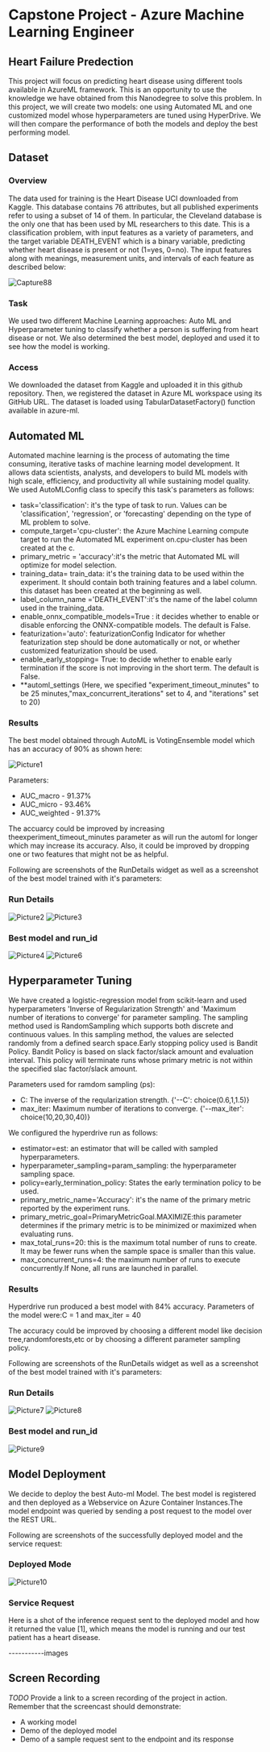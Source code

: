 

# Capstone Project - Azure Machine Learning Engineer 
   ## Heart Failure Predection 
This project will focus on predicting heart disease using different tools available in AzureML framework. This is an opportunity to use the knowledge we have obtained from this Nanodegree to solve this problem. In this project, we will create two models: one using Automated ML and one customized model whose hyperparameters are tuned using HyperDrive. We will then compare the performance of both the models and deploy the best performing model.
  
## Dataset

### Overview
The data used for training is the Heart Disease UCI downloaded from Kaggle. This database contains 76 attributes, but all published experiments refer to using a subset of 14 of them. In particular, the Cleveland database is the only one that has been used by ML researchers to this date. This is a classification problem, with input features as a variety of parameters, and the target variable DEATH_EVENT which is a binary variable, predicting whether heart disease is present or not (1=yes, 0=no). The input features along with meanings, measurement units, and intervals of each feature as described below:

![Capture88](https://user-images.githubusercontent.com/52258731/104820811-7c3a0980-5848-11eb-8315-5ab393c80209.JPG)

### Task
We used two different Machine Learning approaches: Auto ML and Hyperparameter tuning to classify whether a person is suffering from heart disease or not. We also determined the best model, deployed and used it to see how the model is working.

### Access
We downloaded the dataset from Kaggle and uploaded it in this github repository. Then, we registered the dataset in Azure ML workspace using its GitHub URL. The dataset is loaded using TabularDatasetFactory() function available in azure-ml.

## Automated ML
Automated machine learning is the process of automating the time consuming, iterative tasks of machine learning model development. It allows data scientists, analysts, and developers to build ML models with high scale, efficiency, and productivity all while sustaining model quality.
 We used AutoMLConfig class to specify this task's parameters as follows:
 
 - task='classification': it's the type of task to run. Values can be 'classification', 'regression', or 'forecasting' depending on the type of ML problem   	to solve.
 - compute_target='cpu-cluster': the Azure Machine Learning compute target to run the Automated ML experiment on.cpu-cluster has been created at the c.
 - primary_metric = 'accuracy':it's the metric that Automated ML will optimize for model selection.
 - training_data= train_data: it's the training data to be used within the experiment. It should contain both training features and a label column. this   	dataset has been created at the beginning as well.
 - label_column_name ='DEATH_EVENT':it's the name of the label column used in the training_data. 
 - enable_onnx_compatible_models=True : it decides whether to enable or disable enforcing the ONNX-compatible models. The default is False.
 - featurization='auto': featurizationConfig Indicator for whether featurization step should be done automatically or not, or whether customized 	   	featurization should be used. 
  - enable_early_stopping= True: to decide whether to enable early termination if the score is not improving in the short term. The default is False.
  - **automl_settings (Here, we specified "experiment_timeout_minutes" to be 25 minutes,"max_concurrent_iterations" set to 4, and "iterations" set to 20)

### Results

The best model obtained through AutoML is VotingEnsemble model which has an accuracy of 90% as shown here:

![Picture1](https://user-images.githubusercontent.com/52258731/104819266-72f76f80-583d-11eb-9a92-d0be147fc97f.png)

Parameters:
   - AUC_macro - 91.37%
   - AUC_micro - 93.46%
   - AUC_weighted - 91.37%

The accuarcy could be improved by increasing theexperiment_timeout_minutes parameter as will run the automl for longer which may increase its accuracy. Also, it could be improved by dropping one or two features that might not be as helpful. 

Following are screenshots of the RunDetails widget as well as a screenshot of the best model trained with it's parameters:

### Run Details

![Picture2](https://user-images.githubusercontent.com/52258731/104819295-97534c00-583d-11eb-8455-3c598e3d1d76.png)
![Picture3](https://user-images.githubusercontent.com/52258731/104819321-c1a50980-583d-11eb-9e5a-09603c129bd8.png)

### Best model and run_id

![Picture4](https://user-images.githubusercontent.com/52258731/104819354-ef8a4e00-583d-11eb-9a54-be389fb71301.png)
![Picture6](https://user-images.githubusercontent.com/52258731/104819364-00d35a80-583e-11eb-9953-d39eb5cc6aa6.png)


## Hyperparameter Tuning

We have created a logistic-regression model from scikit-learn and used hyperparameters 'Inverse of Regularization Strength' and 'Maximum number of iterations to converge' for parameter sampling. The sampling method used is RandomSampling which supports both discrete and continuous values. In this sampling method, the values are selected randomly from a defined search space.Early stopping policy used is Bandit Policy. Bandit Policy is based on slack factor/slack amount and evaluation interval. This policy will terminate runs whose primary metric is not within the specified slac factor/slack amount.

Parameters used for ramdom sampling (ps):

   - C: The inverse of the reqularization strength. {'--C': choice(0.6,1,1.5)}
   - max_iter: Maximum number of iterations to converge. {'--max_iter': choice(10,20,30,40)}

We configured the hyperdrive run as follows:

 - estimator=est: an estimator that will be called with sampled hyperparameters.
 - hyperparameter_sampling=param_sampling: the hyperparameter sampling space.
 - policy=early_termination_policy: States the early termination policy to be used.
 - primary_metric_name='Accuracy': it's the name of the primary metric reported by the experiment runs.
 - primary_metric_goal=PrimaryMetricGoal.MAXIMIZE:this parameter determines if the primary metric is to be minimized or maximized when evaluating runs.
 - max_total_runs=20: this is the maximum total number of runs to create. It may be fewer runs when the sample space is smaller than this value.
 - max_concurrent_runs=4: the maximum number of runs to execute concurrently.If None, all runs are launched in parallel.

### Results

Hyperdrive run produced a best model with 84% accuracy. Parameters of the model were:C = 1 and max_iter = 40

The accuracy could be improved by choosing a different model like decision tree,randomforests,etc or by choosing a different parameter sampling policy.

Following are screenshots of the RunDetails widget as well as a screenshot of the best model trained with it's parameters:

### Run Details

![Picture7](https://user-images.githubusercontent.com/52258731/104819380-22344680-583e-11eb-9e57-5479d0a8827a.png)
![Picture8](https://user-images.githubusercontent.com/52258731/104819385-31b38f80-583e-11eb-9d15-55c4a5af68d6.png)

### Best model and run_id

![Picture9](https://user-images.githubusercontent.com/52258731/104819411-59a2f300-583e-11eb-8cf6-a6397a251277.png)

## Model Deployment 
We decide to deploy the best Auto-ml Model. The best model is registered and then deployed as a Webservice on Azure Container Instances.The model endpoint was queried by sending a post request to the model over the REST URL.

Following are screenshots of the successfully deployed model and the service request:

### Deployed Mode

![Picture10](https://user-images.githubusercontent.com/52258731/104819428-83f4b080-583e-11eb-9240-e7da2323b1dc.png)

### Service Request
Here is a shot of the inference request sent to the deployed model and how it returned the value [1], which means the model is running and our test patient has a heart disease.

-----------images

## Screen Recording
*TODO* Provide a link to a screen recording of the project in action. Remember that the screencast should demonstrate:
- A working model
- Demo of the deployed  model
- Demo of a sample request sent to the endpoint and its response


